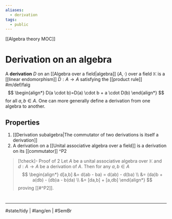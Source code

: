 ```yaml
---
aliases:
  - derivation
tags:
  - public
---
```

[[Algebra theory MOC]]
# Derivation on an algebra

A **derivation** $D$ on an [[Algebra over a field|algebra]] $(A, \cdot)$ over a field $\mathbb{K}$
is a [[linear endomorphism]] $D : A \to A$
satisfying the [[product rule]] #m/def/falg 
$$
\begin{align*}
D(a \cdot b)=D(a) \cdot b + a \cdot D(b)
\end{align*}
$$
for all $a,b \in A$.
One can more generally define a derivation from one algebra to another.

## Properties

1. [[Derivation subalgebra|The commutator of two derivations is itself a derivation]]
2. A derivation on a [[Unital associative algebra over a field]] is a derivation on its [[commutator]] ^P2

> [!check]- Proof of 2
> Let $A$ be a unital associative algebra over $\mathbb{K}$ and $d : A \to A$ be a derivation of $A$.
> Then for any $a, b \in A$
> $$
> \begin{align*}
> d[a,b] &= d(ab - ba) = d(ab) - d(ba) \\
> &= (da)b + a(db) - (db)a - b(da) \\
> &= [da,b] + [a,db]
> \end{align*}
> $$
> proving [[#^P2]]. <span class="QED"/>

#
---
#state/tidy | #lang/en | #SemBr
